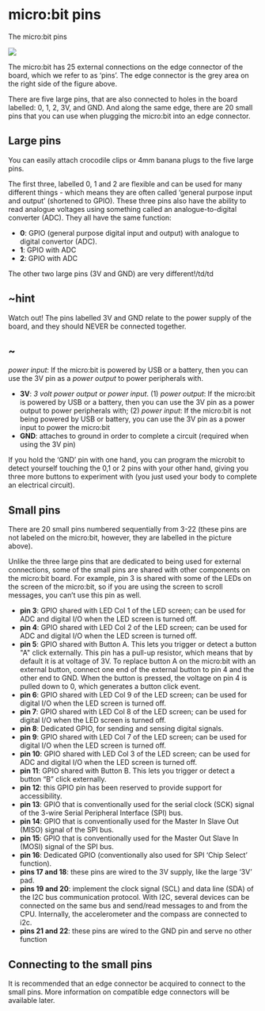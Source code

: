 # micro:bit pins

The micro:bit pins 

![](/static/mb/device/pins-0.png)

The micro:bit has 25 external connections on the edge connector of the board, which we refer to as ‘pins’.  The edge connector is the grey area on the right side of the figure above.

There are five large pins, that are also connected to holes in the board labelled: 0, 1, 2, 3V, and GND. And along the same edge, there are 20 small pins that you can use when plugging the micro:bit into an edge connector.

## Large pins

You can easily attach crocodile clips or 4mm banana plugs to the five large pins.

The first three, labelled 0, 1 and 2 are flexible and can be used for many different things - which means they are often called ‘general purpose input and output’ (shortened to GPIO). These three pins also have the ability to read analogue voltages using something called an analogue-to-digital converter (ADC). They all have the same function:

* **0**: GPIO (general purpose digital input and output) with analogue to digital convertor (ADC).
* **1**: GPIO with ADC
* **2**: GPIO with ADC

The other two large pins (3V and GND) are very different!/td/td

## ~hint 

Watch out! The pins labelled 3V and GND relate to the power supply of the board, and they should NEVER be connected together.

## ~

*power input*: If the micro:bit is powered by USB or a battery, then you can use the 3V pin as a *power output* to power peripherals with.

* **3V**: *3 volt power output* or *power input*.  (1) *power output*: If the micro:bit is powered by USB or a battery, then you can use the 3V pin as a power output to power peripherals with; (2) *power input*: If the micro:bit is not being powered by USB or battery, you can use the 3V pin as a power input to power the micro:bit
* **GND**: attaches to ground in order to complete a circuit (required when using the 3V pin)

If you hold the ‘GND’ pin with one hand, you can program the microbit to detect yourself touching the 0,1 or 2 pins with your other hand, giving you three more buttons to experiment with (you just used your body to complete an electrical circuit).

## Small pins

There are 20 small pins numbered sequentially from 3-22 (these pins are not labeled on the micro:bit, however, they are labelled in the picture above).

Unlike the three large pins that are dedicated to being used for external connections, some of the small pins are shared with other components on the micro:bit board. For example, pin 3 is shared with some of the LEDs on the screen of the micro:bit, so if you are using the screen to scroll messages, you can’t use this pin as well.

* **pin 3**: GPIO shared with LED Col 1 of the LED screen; can be used for ADC and digital I/O when the LED screen is turned off.
* **pin 4**: GPIO shared with LED Col 2 of the LED screen; can be used for ADC and digital I/O when the LED screen is turned off.
* **pin 5**: GPIO shared with Button A. This lets you trigger or detect a button "A" click externally. This pin has a pull-up resistor, which means that by default it is at voltage of 3V. To replace button A on the micro:bit with an external button, connect one end of the external button to pin 4 and the other end to GND. When the button is pressed, the voltage on pin 4 is pulled down to 0, which generates a button click event.
* **pin 6**: GPIO shared with LED Col 9 of the LED screen;  can be used for digital I/O when the LED screen is turned off.
* **pin 7**: GPIO shared with LED Col 8 of the LED screen; can be used for digital I/O when the LED screen is turned off.
* **pin 8**: Dedicated GPIO, for sending and sensing digital signals.
* **pin 9**: GPIO shared with LED Col 7 of the LED screen;  can be used for digital I/O when the LED screen is turned off.
* **pin 10**: GPIO shared with LED Col 3 of the LED screen;  can be used for ADC and digital I/O when the LED screen is turned off.
* **pin 11**: GPIO shared with Button B. This lets you trigger or detect a button “B” click externally.
* **pin 12**: this GPIO pin has been reserved to provide support for accessibility.
* **pin 13**: GPIO that is conventionally used for the serial clock (SCK) signal of the 3-wire Serial Peripheral Interface (SPI) bus.
* **pin 14**: GPIO that is conventionally used for the Master In Slave Out (MISO) signal of the SPI bus.
* **pin 15**: GPIO that is conventionally used for the Master Out Slave In (MOSI) signal of the SPI bus.
* **pin 16**: Dedicated GPIO (conventionally also used for SPI ‘Chip Select’ function).
* **pins 17 and 18**: these pins are wired to the 3V supply, like the large ‘3V’ pad.
* **pins 19 and 20**: implement the clock signal (SCL) and data line (SDA) of the I2C bus communication protocol. With I2C, several devices can be connected on the same bus and send/read messages to and from the CPU. Internally, the accelerometer and the compass are connected to i2c.
* **pins 21 and 22**: these pins are wired to the GND pin and serve no other function

## Connecting to the small pins

It is recommended that an edge connector be acquired to connect to the small pins. More information on compatible edge connectors will be available later.

